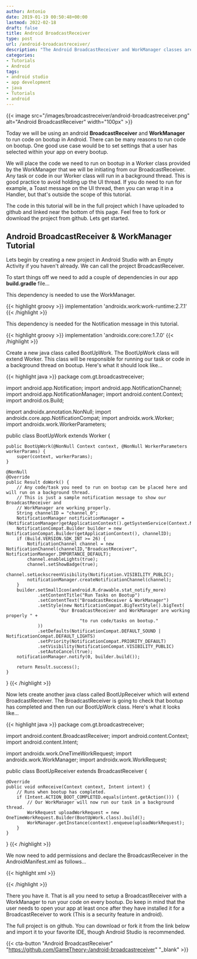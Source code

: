 ```yaml
---
author: Antonio
date: 2019-01-19 00:50:48+00:00
lastmod: 2022-02-18
draft: false
title: Android BroadcastReceiver
type: post
url: /android-broadcastreceiver/
description: "The Android BroadcastReceiver and WorkManager classes are very important and you should get familiar with them. In this tutorial we will cover how to use the BroadcastReceiver with a WorkManager to run some code on bootup."
categories:
- Tutorials
- Android
tags:
- android studio
- app development
- java
- Tutorials
- android
---
```


{{< image src="/images/broadcastreceiver/android-broadcastreceiver.png" alt="Android BroadcastReceiver" width="100px" >}}

Today we will be using an android **BroadcastReceiver** and **WorkManager** to run code on bootup in Android. There can be many reasons to run code on bootup. One good use case would be to set settings that a user has selected within your app on every bootup.

<!--more-->

We will place the code we need to run on bootup in a Worker class provided by the WorkManager that we will be initiating from our BroadcastReceiver. Any task or code in our Worker class will run in a background thread. This is good practice to avoid holding up the UI thread. If you do need to run for example, a Toast message on the UI thread, then you can wrap it in a Handler, but that's outside the scope of this tutorial.

The code in this tutorial will be in the full project which I have uploaded to github and linked near the bottom of this page. Feel free to fork or download the project from github. Lets get started.

## **Android BroadcastReceiver & WorkManager Tutorial**

Lets begin by creating a new project in Android Studio with an Empty Activity if you haven't already. We can call the project BroadcastReceiver.

To start things off we need to add a couple of dependencies in our app **build.gradle** file...

This dependency is needed to use the WorkManager.

{{< highlight groovy >}}
implementation 'androidx.work:work-runtime:2.7.1'
{{< /highlight >}}

This dependency is needed for the Notification message in this tutorial.

{{< highlight groovy >}}
implementation 'androidx.core:core:1.7.0'
{{< /highlight >}}

Create a new java class called BootUpWork. The BootUpWork class will extend Worker. This class will be responsible for running our task or code in a background thread on bootup. Here's what it should look like…

{{< highlight java >}}
package com.gt.broadcastreceiver;

import android.app.Notification;
import android.app.NotificationChannel;
import android.app.NotificationManager;
import android.content.Context;
import android.os.Build;

import androidx.annotation.NonNull;
import androidx.core.app.NotificationCompat;
import androidx.work.Worker;
import androidx.work.WorkerParameters;

public class BootUpWork extends Worker {

    public BootUpWork(@NonNull Context context, @NonNull WorkerParameters workerParams) {
        super(context, workerParams);
    }

    @NonNull
    @Override
    public Result doWork() {
        // Any code/task you need to run on bootup can be placed here and will run on a background thread.
        // This is just a sample notification message to show our BroadcastReceiver and
        // WorkManager are working properly.
        String channelID = "channel_0";
        NotificationManager notificationManager = (NotificationManager)getApplicationContext().getSystemService(Context.NOTIFICATION_SERVICE);
        NotificationCompat.Builder builder = new NotificationCompat.Builder(getApplicationContext(), channelID);
        if (Build.VERSION.SDK_INT >= 26) {
            NotificationChannel channel = new NotificationChannel(channelID,"BroadcastReceiver", NotificationManager.IMPORTANCE_DEFAULT);
            channel.enableLights(true);
            channel.setShowBadge(true);
            channel.setLockscreenVisibility(Notification.VISIBILITY_PUBLIC);
            notificationManager.createNotificationChannel(channel);
        }
        builder.setSmallIcon(android.R.drawable.stat_notify_more)
                .setContentTitle("Run Tasks on Bootup")
                .setContentText("BroadcastReceiver & WorkManager")
                .setStyle(new NotificationCompat.BigTextStyle().bigText(
                        "Our BroadcastReceiver and WorkManager are working properly " +
                                "to run code/tasks on bootup."
                ))
                .setDefaults(NotificationCompat.DEFAULT_SOUND | NotificationCompat.DEFAULT_LIGHTS)
                .setPriority(NotificationCompat.PRIORITY_DEFAULT)
                .setVisibility(NotificationCompat.VISIBILITY_PUBLIC)
                .setAutoCancel(true);
        notificationManager.notify(0, builder.build());

        return Result.success();
    }
}
{{< /highlight >}}

Now lets create another java class called BootUpReceiver which will extend BroadcastReceiver. The BroadcastReceiver is going to check that bootup has completed and then run our BootUpWork class. Here's what it looks like…

<!--adsense-->

{{< highlight java >}}
package com.gt.broadcastreceiver;

import android.content.BroadcastReceiver;
import android.content.Context;
import android.content.Intent;

import androidx.work.OneTimeWorkRequest;
import androidx.work.WorkManager;
import androidx.work.WorkRequest;

public class BootUpReceiver extends BroadcastReceiver {

    @Override
    public void onReceive(Context context, Intent intent) {
        // Runs when bootup has completed.
        if (Intent.ACTION_BOOT_COMPLETED.equals(intent.getAction())) {
            // Our WorkManager will now run our task in a background thread.
            WorkRequest uploadWorkRequest = new OneTimeWorkRequest.Builder(BootUpWork.class).build();
            WorkManager.getInstance(context).enqueue(uploadWorkRequest);
        }
    }

}
{{< /highlight >}}

We now need to add permissions and declare the BroadcastReceiver in the AndroidManifest.xml as follows…

{{< highlight xml >}}
<uses-permission android:name="android.permission.RECEIVE_BOOT_COMPLETED" />

<receiver android:name=".BootUpReceiver" android:enabled="true" android:exported="false">
  <intent-filter>
    <action android:name="android.intent.action.BOOT_COMPLETED" />
  </intent-filter>
</receiver>
{{< /highlight >}}

There you have it. That is all you need to setup a BroadcastReceiver with a WorkManager to run your code on every bootup. Do keep in mind that the user needs to open your app at least once after they have installed it for a BroadcastReceiver to work (This is a security feature in android).

The full project is on github. You can download or fork it from the link below and import it to your favorite IDE, though Android Studio is recommended.

{{< cta-button "Android BroadcastReceiver" "https://github.com/GameTheory-/android-broadcastreceiver" "_blank" >}}
